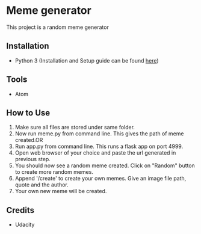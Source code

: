 # Meme generator

This project is a random meme generator

## Installation

* Python 3 (Installation and Setup guide can be found [here](https://realpython.com/installing-python/))

## Tools

* Atom

## How to Use

1. Make sure all files are stored under same folder.
2. Now run meme.py from command line. This gives the path of meme created.OR
3. Run app.py from command line. This runs a flask app on port 4999.
4. Open web browser of your choice and paste the url generated in previous step.
5. You should now see a random meme created. Click on "Random" button to create more random memes.
6. Append '/create' to create your own memes. Give an image file path, quote and the author.
7. Your own new meme will be created.

## Credits

* Udacity
